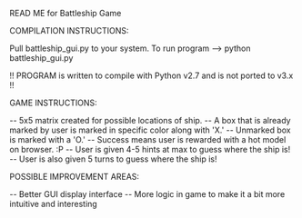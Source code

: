 READ ME for Battleship Game

COMPILATION INSTRUCTIONS:

Pull battleship_gui.py to your system.
To run program --> python battleship_gui.py

!! PROGRAM is written to compile with Python v2.7 and is not ported to v3.x !!


GAME INSTRUCTIONS:

-- 5x5 matrix created for possible locations of ship.
-- A box that is already marked by user is marked in specific color along with 'X.'
-- Unmarked box is marked with a 'O.' 
-- Success means user is rewarded with a hot model on browser. :P
-- User is given 4-5 hints at max to guess where the ship is!
-- User is also given 5 turns to guess where the ship is!

POSSIBLE IMPROVEMENT AREAS:

-- Better GUI display interface
-- More logic in game to make it a bit more intuitive and interesting
